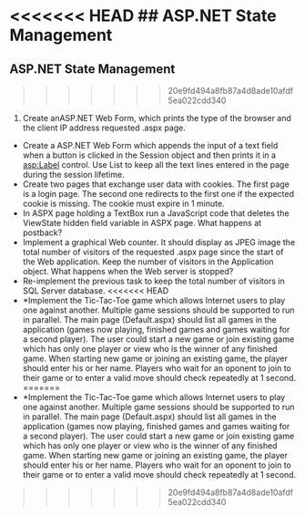 <<<<<<< HEAD
﻿## ASP.NET State Management
=======
## ASP.NET State Management
>>>>>>> 20e9fd494a8fb87a4d8ade10afdf5ea022cdd340

1. Create anASP.NET Web Form, which prints the type of the browser and the client IP address requested .aspx page.
* Create a ASP.NET Web Form which appends the input of a text field when a button is clicked in the Session object and then prints it in a <asp:Label> control. Use List<string> to keep all the text lines entered in the page during the session lifetime.
* Create two pages that exchange user data with cookies. The first page is a login page. The second one redirects to the first one if the expected cookie is missing. The cookie must expire in 1 minute.
* In ASPX page holding a TextBox run a JavaScript code that deletes the ViewState hidden field variable in ASPX page. What happens at postback?
* Implement a graphical Web counter. It should display as JPEG image the total number of visitors of the requested .aspx page since the start of the Web application. Keep the number of visitors in the Application object. What happens when the Web server is stopped?
* Re-implement the previous task to keep the total number of visitors in SQL Server database.
<<<<<<< HEAD
* *Implement the Tic-Tac-Toe game which allows Internet users to play one against another. Multiple game sessions should be supported to run in parallel. The main page (Default.aspx) should list all games in the application (games now playing, finished games and games waiting for a second player). The user could start a new game or join existing game which has only one player or view who is the winner of any finished game. When starting new game or joining an existing game, the player should enter his or her name. Players who wait for an oponent to join to their game or to enter a valid move should check repeatedly at 1 second.
=======
* *Implement the Tic-Tac-Toe game which allows Internet users to play one against another. Multiple game sessions should be supported to run in parallel. The main page (Default.aspx) should list all games in the application (games now playing, finished games and games waiting for a second player). The user could start a new game or join existing game which has only one player or view who is the winner of any finished game. When starting new game or joining an existing game, the player should enter his or her name. Players who wait for an oponent to join to their game or to enter a valid move should check repeatedly at 1 second.
>>>>>>> 20e9fd494a8fb87a4d8ade10afdf5ea022cdd340
